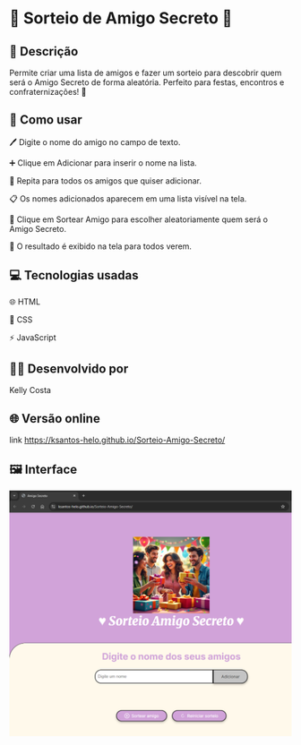 # 🎉 Sorteio de Amigo Secreto 🎁

## 📖 Descrição
Permite criar uma lista de amigos e fazer um sorteio para descobrir quem será o Amigo Secreto de forma aleatória. 
Perfeito para festas, encontros e confraternizações! 🎊


## 🚀 Como usar
🖊️ Digite o nome do amigo no campo de texto.

➕ Clique em Adicionar para inserir o nome na lista.

🔁 Repita para todos os amigos que quiser adicionar.

📋 Os nomes adicionados aparecem em uma lista visível na tela.

🎲  Clique em Sortear Amigo para escolher aleatoriamente quem será o Amigo Secreto.

🎉 O resultado é exibido na tela para todos verem.

## 💻 Tecnologias usadas
🌐 HTML

🎨 CSS

⚡ JavaScript

## 👩‍💻 Desenvolvido por
Kelly Costa

## 🌐 Versão online
link https://ksantos-helo.github.io/Sorteio-Amigo-Secreto/

##  🖼️ Interface

![Tela do projeto](assets/imagem_amigo_secreto.png)
